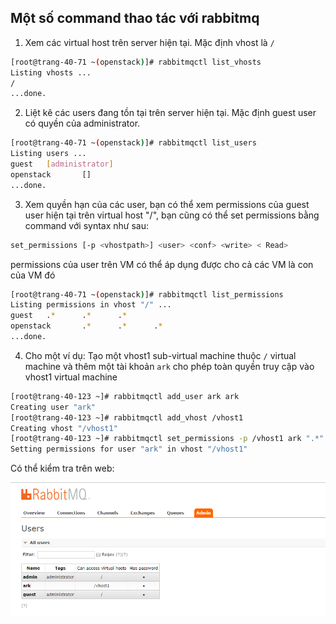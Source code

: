 ## Một số command thao tác với rabbitmq

1. Xem các virtual host trên server hiện tại. Mặc định vhost là `/`

```sh
[root@trang-40-71 ~(openstack)]# rabbitmqctl list_vhosts
Listing vhosts ...
/
...done.
```

2. Liệt kê các users đang tồn tại trên server hiện tại. Mặc định guest user có quyền của administrator. 

```sh
[root@trang-40-71 ~(openstack)]# rabbitmqctl list_users
Listing users ...
guest   [administrator]
openstack       []
...done.
```

3. Xem quyền hạn của các user, bạn có thể xem permissions của guest user hiện tại trên virtual host "/", bạn cũng có thể set permissions bằng command với syntax như sau:

```sh
set_permissions [-p <vhostpath>] <user> <conf> <write> < Read> 
```

permissions của user trên VM có thể áp dụng được cho cả các VM là con của VM đó

```sh
[root@trang-40-71 ~(openstack)]# rabbitmqctl list_permissions
Listing permissions in vhost "/" ...
guest   .*      .*      .*
openstack       .*      .*      .*
...done.
```

4. Cho một ví dụ: Tạo một vhost1 sub-virtual machine thuộc `/` virtual machine và thêm một tài khoản `ark` cho phép toàn quyền truy cập vào vhost1 virtual machine

```sh
[root@trang-40-123 ~]# rabbitmqctl add_user ark ark
Creating user "ark"
[root@trang-40-123 ~]# rabbitmqctl add_vhost /vhost1
Creating vhost "/vhost1"
[root@trang-40-123 ~]# rabbitmqctl set_permissions -p /vhost1 ark ".*" ".*" ".*"
Setting permissions for user "ark" in vhost "/vhost1"
```

Có thể kiểm tra trên web:

<img src="../img/7.png">




